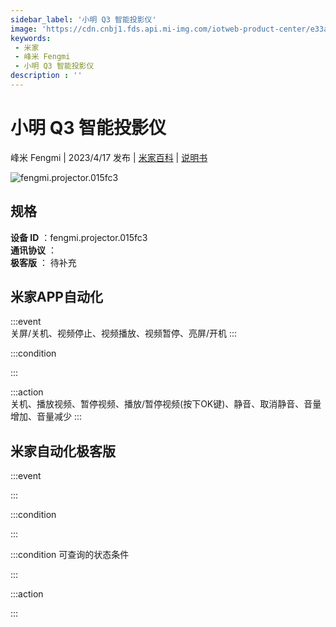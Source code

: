 ```yaml
---
sidebar_label: '小明 Q3 智能投影仪'
image: 'https://cdn.cnbj1.fds.api.mi-img.com/iotweb-product-center/e33abdc1e34d4a52830ece313ff178fc_1679049713555.png?GalaxyAccessKeyId=AKVGLQWBOVIRQ3XLEW&Expires=9223372036854775807&Signature=nORTKZR0y8pFreOtUqwEuDClDMU='
keywords: 
 - 米家
 - 峰米 Fengmi
 - 小明 Q3 智能投影仪
description : ''
---
```

# 小明 Q3 智能投影仪

峰米 Fengmi | 2023/4/17 发布 | [米家百科](https://home.mi.com/webapp/content/baike/product/index.html?model=fengmi.projector.015fc3) | [说明书](https://home.mi.com/views/introduction.html?model=fengmi.projector.015fc3&region=cn)

![fengmi.projector.015fc3](https://cdn.cnbj1.fds.api.mi-img.com/iotweb-product-center/e33abdc1e34d4a52830ece313ff178fc_1679049713555.png?GalaxyAccessKeyId=AKVGLQWBOVIRQ3XLEW&Expires=9223372036854775807&Signature=nORTKZR0y8pFreOtUqwEuDClDMU=)

## 规格  
> 
**设备 ID** ：fengmi.projector.015fc3  
**通讯协议** ：  
**极客版**  ： 待补充 


## 米家APP自动化  

:::event  
关屏/关机、视频停止、视频播放、视频暂停、亮屏/开机
:::

:::condition  

:::

:::action   
关机、播放视频、暂停视频、播放/暂停视频(按下OK键)、静音、取消静音、音量增加、音量减少
:::

## 米家自动化极客版  

:::event  

:::

:::condition  

:::

:::condition 可查询的状态条件  

:::

:::action  

:::

        
